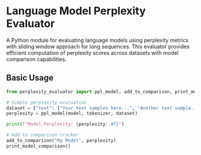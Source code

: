 # Language Model Perplexity Evaluator

A Python module for evaluating language models using perplexity metrics with sliding window approach for long sequences. This evaluator provides efficient computation of perplexity scores across datasets with model comparison capabilities.

## Basic Usage

```python
from perplexity_evaluator import ppl_model, add_to_comparison, print_model_comparison

# Simple perplexity evaluation
dataset = {"text": ["Your text samples here...", "Another text sample..."]}
perplexity = ppl_model(model, tokenizer, dataset)

print(f"Model Perplexity: {perplexity:.4f}")

# Add to comparison tracker
add_to_comparison("My Model", perplexity)
print_model_comparison()
```

